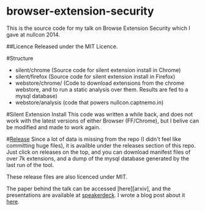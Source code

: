 browser-extension-security
==========================

This is the source code for my talk on Browse Extension Security which I gave at
nullcon 2014.

##Licence
Released under the MIT Licence.

#Structure
- silent/chrome (Source code for silent extension install in Chrome)
- silent/firefox (Source code for silent extension install in Firefox)
- webstore/chrome/ (Code to download extensions from the chrome webstore, and to
  run a static analysis over them. Results are fed to a mysql database)
- webstore/analysis (code that powers nullcon.captnemo.in)

#Silent Extension Install
This code was written a while back, and does not work with the latest versions of 
either Browser (FF/Chrome), but I belive can be modified and made to work again.

#[Release](https://github.com/captn3m0/nullcon2014/releases)
Since a lot of data is missing from the repo (I didn't feel like committing huge
files), it is availble under the releases section of this repo. Just click
on releases on the top, and you can download manifest files of over 7k extensions,
and a dump of the mysql database generated by the last run of the tool.

These release files are also licenced under MIT.

The paper behind the talk can be accessed [here][arxiv], and the presentations are
available at [speakerdeck][sd]. I wrote a blog post about it [here][blog].

[sd]: http://speakerdeck.com/captn3m0
[blog]: http://captnemo.in/blog/2014/03/13/nullcon-experience/
